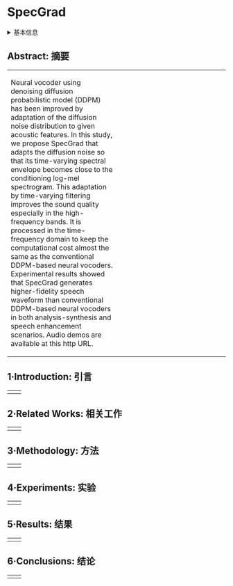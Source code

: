 # SpecGrad

<details>
<summary>基本信息</summary>

- 标题: "SpecGrad: Diffusion Probabilistic Model based Neural Vocoder with Adaptive Noise Spectral Shaping"
- 作者:
  - 01 Yuma Koizumi,
  - 02 Heiga Zen,
  - 03 Kohei Yatabe,
  - 04 Nanxin Chen,
  - 05 Michiel Bacchiani
- 链接:
  - [ArXiv](https://arxiv.org/abs/2203.16749)
  - [Publication](https://doi.org/10.21437/Interspeech.2022-301)
  - [Github]
  - [Demo](http://wavegrad.github.io/specgrad/)
- 文件:
  - [ArXiv](_PDF/2203.16749v2__SpecGrad__Diffusion_Probabilistic_Model_based_Neural_Vocoder_with_Adaptive_Noise_Spectral_Shaping.pdf)
  - [Publication] #TODO

</details>

## Abstract: 摘要

<table><tr><td width="50%">

Neural vocoder using denoising diffusion probabilistic model (DDPM) has been improved by adaptation of the diffusion noise distribution to given acoustic features.
In this study, we propose SpecGrad that adapts the diffusion noise so that its time-varying spectral envelope becomes close to the conditioning log-mel spectrogram.
This adaptation by time-varying filtering improves the sound quality especially in the high-frequency bands.
It is processed in the time-frequency domain to keep the computational cost almost the same as the conventional DDPM-based neural vocoders.
Experimental results showed that SpecGrad generates higher-fidelity speech waveform than conventional DDPM-based neural vocoders in both analysis-synthesis and speech enhancement scenarios.
Audio demos are available at this http URL.

</td><td>

</td></tr></table>

## 1·Introduction: 引言

<table><tr><td width="50%">

</td><td>

</td></tr></table>

## 2·Related Works: 相关工作

<table><tr><td width="50%">

</td><td>

</td></tr></table>

## 3·Methodology: 方法

<table><tr><td width="50%">

</td><td>

</td></tr></table>

## 4·Experiments: 实验

<table><tr><td width="50%">

</td><td>

</td></tr></table>

## 5·Results: 结果

<table><tr><td width="50%">

</td><td>

</td></tr></table>

## 6·Conclusions: 结论

<table><tr><td width="50%">

</td><td>

</td></tr></table>
